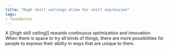 ```yaml
---
title: "High skill ceilings allow for skill expression"
tags:
- foundation
---
```


A [[high skill ceiling]] rewards continuous optimization and innovation. When there is space to try all kinds of things, there are more possibilities for people to express their ability in ways that are unique to them.